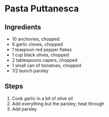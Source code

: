 # Pasta Puttanesca

## Ingredients

* 10 anchovies, chopped
* 6 garlic cloves, chopped
* 1 teaspoon red pepper flakes
* 1 cup black olives, chopped
* 2 tablespoons capers, chopped
* 1 small can of tomatoes, chopped
* 1/2 bunch parsley

## Steps

1. Cook garlic in a bit of olive oil
2. Add everything but the parsley; heat through
3. Add parsley

